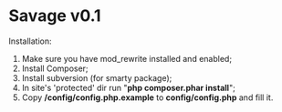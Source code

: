 # Savage v0.1

Installation:

1. Make sure you have mod_rewrite installed and enabled;
2. Install Composer;
3. Install subversion (for smarty package);
4. In site's 'protected' dir run "**php composer.phar install**";
5. Copy **/config/config.php.example** to **config/config.php** and fill it.